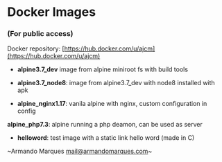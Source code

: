 # Docker Images
### (For public access)

Docker repository: [https://hub.docker.com/u/ajcm](https://hub.docker.com/u/ajcm) 



- **alpine3.7_dev** image from alpine miniroot fs with build tools

- **alpine3.7_node8**: image from alpine3.7_dev with node8 installed with apk

- **alpine_nginx1.17**: vanila alpine with nginx, custom configuration in config

**alpine_php7.3**: alpine running a php deamon, can be used as server

- **helloword**: test image with a static link hello word (made in C)



~Armando Marques
 mail@armandomarques.com~
